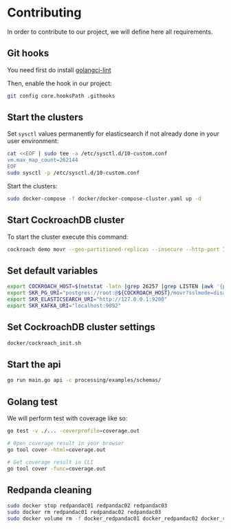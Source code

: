 # Contributing

In order to contribute to our project, we will define here all requirements.

## Git hooks

You need first do install [golangci-lint](https://golangci-lint.run/usage/install/)

Then, enable the hook in our project:
```bash
git config core.hooksPath .githooks
```

## Start the clusters

Set `sysctl` values permanently for elasticsearch if not already done in your user environment:
```bash
cat <<EOF | sudo tee -a /etc/sysctl.d/10-custom.conf
vm.max_map_count=262144
EOF
sudo sysctl -p /etc/sysctl.d/10-custom.conf
```
Start the clusters:
```bash
sudo docker-compose -f docker/docker-compose-cluster.yaml up -d
```

## Start CockroachDB cluster

To start the cluster execute this command:
```bash
cockroach demo movr --geo-partitioned-replicas --insecure --http-port 18080
```

## Set default variables

```bash
export COCKROACH_HOST=$(netstat -latn |grep 26257 |grep LISTEN |awk '{print $4}')
export SKR_PG_URI="postgres://root:@${COCKROACH_HOST}/movr?sslmode=disable"
export SKR_ELASTICSEARCH_URI="http://127.0.0.1:9200"
export SKR_KAFKA_URI="localhost:9092"
```

## Set CockroachDB cluster settings

```bash
docker/cockroach_init.sh
```

## Start the api

```bash
go run main.go api -c processing/examples/schemas/
```

## Golang test

We will perform test with coverage like so:
```bash
go test -v ./... -coverprofile=coverage.out

# Open coverage result in your browser
go tool cover -html=coverage.out

# Get coverage result in CLI
go tool cover -func=coverage.out
```

## Redpanda cleaning

```bash
sudo docker stop redpandac01 redpandac02 redpandac03
sudo docker rm redpandac01 redpandac02 redpandac03
sudo docker volume rm -f docker_redpandac01 docker_redpandac02 docker_redpandac03
```
